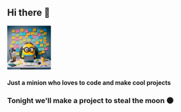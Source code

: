## Hi there 👋

<img src="jerryMinion.png" alt="Image of Jerry the minion" 
  width=20%/>

#### Just a minion who loves to code and make cool projects
### Tonight we'll make a project to steal the moon 🌑

